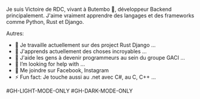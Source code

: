 Je suis Victoire de RDC, vivant à Butembo 🌴, développeur Backend principalement. J'aime vraiment apprendre des langages et des frameworks comme Python, Rust et Django.

Autres:

- 🔭 Je travaille actuellement sur des project Rust Django ...
- 🌱 J'apprends actuellement des choses incroyables ...
- 👯 J'aide les gens à devenir programmeurs au sein du groupe GACI ...
- 🤔 I’m looking for help with ...
- 💬 Me joindre sur Facebook, Instagram
- ⚡ Fun fact: Je touche aussi au .net avec C#, au C, C++ ...

#GH-LIGHT-MODE-ONLY
#GH-DARK-MODE-ONLY

